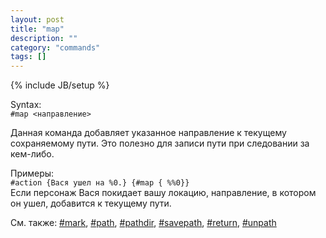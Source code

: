 ```yaml
---
layout: post
title: "map"
description: ""
category: "commands"
tags: []
---
```

{% include JB/setup %}

Syntax:  
`#map <направление>`

Данная команда добавляет указанное направление к текущему сохраняемому пути. Это полезно для записи пути при следовании за кем-либо.

Примеры:  
`#action {Вася ушел на %0.} {#map { %%0}}`  
Если персонаж Вася покидает вашу локацию, направление, в котором он ушел, добавится к текущему пути.

См. также: [#mark](#mark), [#path](#path), [#pathdir](#pathdir), [#savepath](#savepath), [#return](#return), [#unpath](#unpath)